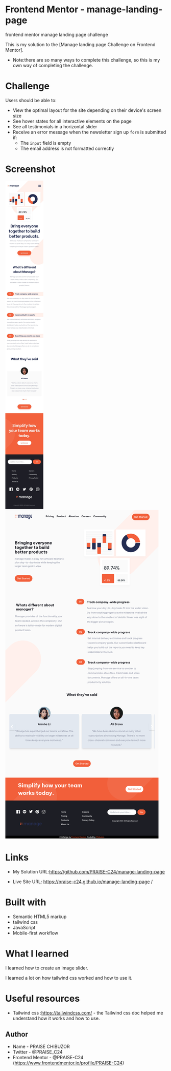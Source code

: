 # Frontend Mentor - manage-landing-page

frontend mentor manage landing page challenge

This is my solution to the [Manage landing page Challenge on Frontend Mentor].

- Note:there are so many ways to complete this challenge, so this is my own way of completing the challenge.

# Challenge

Users should be able to:

- View the optimal layout for the site depending on their device's screen size
- See hover states for all interactive elements on the page
- See all testimonials in a horizontal slider
- Receive an error message when the newsletter sign up `form` is submitted if:
  - The `input` field is empty
  - The email address is not formatted correctly

# Screenshot

![](./design/mobile-design.jpg)
![](./design/screenshot.png)

# Links

- My Solution URL:https://github.com/PRAISE-C24/manage-landing-page

- Live Site URL: https://praise-c24.github.io/manage-landing-page
  /

# Built with

- Semantic HTML5 markup
- tailwind css
- JavaScript
- Mobile-first workflow

# What I learned

I learned how to create an image slider.

I learned a lot on how tailwind css worked and how to use it.

# Useful resources

- Tailwind css :https://tailwindcss.com/ - the Tailwind css doc helped me understand how it works and how to use.

## Author

- Name - PRAISE CHIBUZOR
- Twitter - @PRAISE_C24
- Frontend Mentor - @PRAISE-C24 (https://www.frontendmentor.io/profile/PRAISE-C24)
